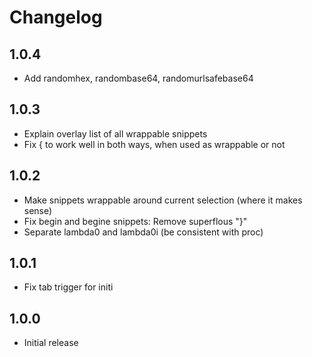 # Changelog

## 1.0.4

* Add randomhex, randombase64, randomurlsafebase64

## 1.0.3

* Explain overlay list of all wrappable snippets
* Fix { to work well in both ways, when used as wrappable or not

## 1.0.2

* Make snippets wrappable around current selection (where it makes sense)
* Fix begin and begine snippets: Remove superflous "}"
* Separate lambda0 and lambda0i (be consistent with proc)

## 1.0.1

* Fix tab trigger for initi

## 1.0.0

* Initial release
